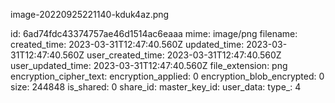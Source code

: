 image-20220925221140-kduk4az.png

id: 6ad74fdc43374757ae46d1514ac6eaaa
mime: image/png
filename: 
created_time: 2023-03-31T12:47:40.560Z
updated_time: 2023-03-31T12:47:40.560Z
user_created_time: 2023-03-31T12:47:40.560Z
user_updated_time: 2023-03-31T12:47:40.560Z
file_extension: png
encryption_cipher_text: 
encryption_applied: 0
encryption_blob_encrypted: 0
size: 244848
is_shared: 0
share_id: 
master_key_id: 
user_data: 
type_: 4